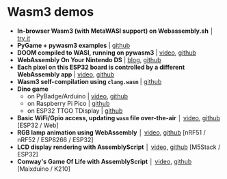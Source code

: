 # Wasm3 demos

- **In-browser Wasm3 (with MetaWASI support) on Webassembly.sh** │ [try it](https://webassembly.sh/?run-command=wasm3)
- **PyGame + pywasm3 examples** | [github](https://github.com/wasm3/pywasm3/tree/main/examples)
- **DOOM compiled to WASI, running on pywasm3** |  [video](https://twitter.com/wasm3_engine/status/1393588527863144450), [github](https://github.com/wasm3/pywasm3-doom-demo)
- **WebAssembly On Your Nintendo DS** |  [blog](https://softwayre.com/blog/2021/09/13/webassembly-on-your-nintendo-ds), [github](https://github.com/moxon6/snake-assemblyscript-ds)
- **Each pixel on this ESP32 board is controlled by a different WebAssembly app** |  [video](https://twitter.com/zubr_kabbi/status/1436833749359017985), [github](https://github.com/kabbi/m5-atom-wasms)
- **Wasm3 self-compilation using `clang.wasm`** |  [github](https://github.com/wasm3/wasm3-self-compiling)
- **Dino game**
  - on PyBadge/Arduino | [video](https://twitter.com/vshymanskyy/status/1345048053041029121), [github](https://github.com/wasm3/wasm3-arduino/tree/main/examples/Wasm_Dino_PyBadge)
  - on Raspberry Pi Pico | [github](https://github.com/vshymanskyy/wasm3_dino_rpi_pico)
  - on ESP32 TTGO TDisplay | [github](https://github.com/wasm3/wasm3-arduino/tree/main/examples/Wasm_Dino_ESP32_TDisplay)
- **Basic WiFi/Gpio access, updating `wasm` file over-the-air** │ [video](https://twitter.com/alvaroviebrantz/status/1221618910803513344), [github](https://github.com/alvarowolfx/wasm-arduino-wifi) [ESP32 / Web] 
- **RGB lamp animation using WebAssembly** │ [video](https://twitter.com/wasm3_engine/status/1222835097289752576), [github](https://github.com/vshymanskyy/Wasm3_RGB_Lamp) [nRF51 / nRF52 / ESP8266 / ESP32]
- **LCD display rendering with AssemblyScript** │ [video](https://twitter.com/h1romas4/status/1228581467850100736), [github](https://github.com/h1romas4/m5stack-wasm3-testing) [M5Stack / ESP32]
- **Conway's Game Of Life with AssemblyScript** │ [video](https://www.youtube.com/watch?v=Hc2sbhGMrig), [github](https://github.com/h1romas4/maixduino-wasm3-testing) [Maixduino / K210]

